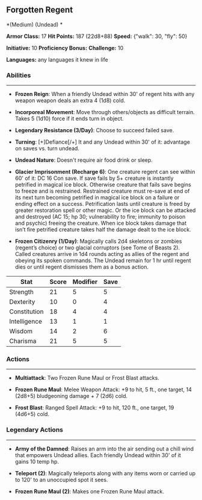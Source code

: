 ## Forgotten Regent
*(Medium) (Undead) *

**Armor Class:** 17
**Hit Points:** 187 (22d8+88)
**Speed:** {"walk": 30, "fly": 50}

**Initiative:** 10
**Proficiency Bonus:**
**Challenge:** 10

**Languages:** any languages it knew in life

### Abilities
 --- 
- **Frozen Reign**: When a friendly Undead within 30' of regent hits with any weapon weapon deals an extra 4 (1d8) cold.

- **Incorporeal Movement**: Move through others/objects as difficult terrain. Takes 5 (1d10) force if it ends turn in object.

- **Legendary Resistance (3/Day)**: Choose to succeed failed save.

- **Turning**: [+]Defiance[/+] It and any Undead within 30' of it: advantage on saves vs. turn undead.

- **Undead Nature**: Doesn't require air food drink or sleep.

- **Glacier Imprisonment (Recharge 6)**: One creature regent can see within 60' of it: DC 16 Con save. If save fails by 5+ creature is instantly petrified in magical ice block. Otherwise creature that fails save begins to freeze and is restrained. Restrained creature must re-save at end of its next turn becoming petrified in magical ice block on a failure or ending effect on a success. Petrification lasts until creature is freed by greater restoration spell or other magic. Or the ice block can be attacked and destroyed (AC 15; hp 30; vulnerability to fire; immunity to poison and psychic) freeing the creature. When ice block takes damage that isn’t fire petrified creature takes half the damage dealt to the ice block.

- **Frozen Citizenry (1/Day)**: Magically calls 2d4 skeletons or zombies (regent’s choice) or two glacial corruptors (see Tome of Beasts 2). Called creatures arrive in 1d4 rounds acting as allies of the regent and obeying its spoken commands. The Undead remain for 1 hr until regent dies or until regent dismisses them as a bonus action.



| Stat | Score | Modifier | Save |
| ---- | ---- | ---- | ---- |
| Strength | 21 | 5 | 5 |
| Dexterity | 10 | 0 | 4 |
| Constitution | 18 | 4 | 4 |
| Intelligence | 13 | 1 | 1 |
| Wisdom | 14 | 2 | 6 |
| Charisma | 21 | 5 | 5 |

### Actions
 --- 
- **Multiattack**: Two Frozen Rune Maul or Frost Blast attacks.

- **Frozen Rune Maul**: Melee Weapon Attack: +9 to hit, 5 ft., one target, 14 (2d8+5) bludgeoning damage + 7 (2d6) cold.

- **Frost Blast**: Ranged Spell Attack: +9 to hit, 120 ft., one target, 19 (4d6+5) cold.

### Legendary Actions
 --- 
- **Army of the Damned**: Raises an arm into the air sending out a chill wind that empowers Undead allies. Each friendly Undead within 30' of it gains 10 temp hp.

- **Teleport (2)**: Magically teleports along with any items worn or carried up to 120' to an unoccupied spot it sees.

- **Frozen Rune Maul (2)**: Makes one Frozen Rune Maul attack.

